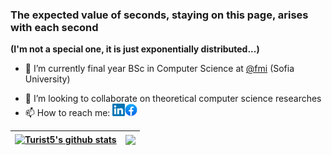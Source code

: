 ### The expected value of seconds, staying on this page, arises with each second
**(I'm not a special one, it is just exponentially distributed...)**
- 🌱 I’m currently final year BSc in Computer Science at [@fmi](https://github.com/fmi/) (Sofia University)
<!--🔭 I’m currently working on finishing AI, ML and DL theoretical and practical courses at FMI-->
- 👯 I’m looking to collaborate on theoretical computer science researches
- 📫 How to reach me: <a href="https://www.linkedin.com/in/kaloyan-tsvetkov-40416a247/"><img src="./assets/LinkedIn_logo.png" alt="LinkedIn" width="20"/></a><a href="https://www.facebook.com/profile.php?id=100024007178107"><img src="./assets/Facebook_logo.png" alt="Facebook" width="20"/></a>


| <a href="https://github.com/KaloyanTs"><img align="center" src="https://github-readme-stats.vercel.app/api?username=KaloyanTs&show_icons=true&include_all_commits=true&count_private=true&theme=buefy&hide_border=true" alt="Turist5's github stats" /></a> | <a href="https://github.com/KaloyanTs"><img align="center" src="https://github-readme-stats.vercel.app/api/top-langs/?username=KaloyanTs&theme=buefy&hide_border=true" /></a> |
| ------------- | ------------- |
